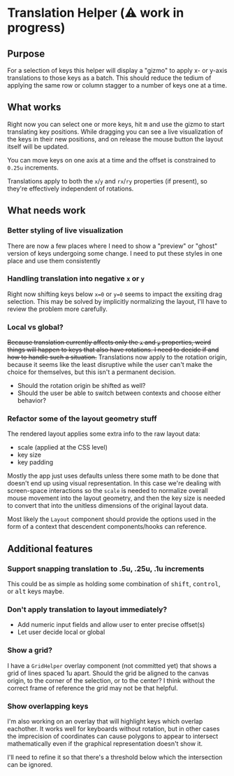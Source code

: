 # Translation Helper (⚠️ work in progress)

## Purpose

For a selection of keys this helper will display a "gizmo" to apply x- or y-axis
translations to those keys as a batch. This should reduce the tedium of applying
the same row or column stagger to a number of keys one at a time.

## What works

Right now you can select one or more keys, hit <kbd>m</kbd> and use the gizmo to
start translating key positions. While dragging you can see a live visualization
of the keys in their new positions, and on release the mouse button the layout
itself will be updated.

You can move keys on one axis at a time and the offset is constrained to `0.25u`
increments.

Translations apply to both the `x`/`y` and `rx`/`ry` properties (if present), so
they're effectively independent of rotations.

## What needs work

### Better styling of live visualization

There are now a few places where I need to show a "preview" or "ghost" version
of keys undergoing some change. I need to put these styles in one place and use
them consistently

### Handling translation into negative `x` or `y`

Right now shifting keys below `x=0` or `y=0` seems to impact the exsiting drag
selection. This may be solved by implicitly normalizing the layout, I'll have to
review the problem more carefully.

### Local vs global?

~~Because translation currently affects only the `x` and `y` properties, weird
things will happen to keys that also have rotations. I need to decide if and how
to handle such a situation.~~ Translations now apply to the rotation origin,
because it seems like the least disruptive while the user can't make the choice
for themselves, but this isn't a permanent decision.

- Should the rotation origin be shifted as well?
- Should the user be able to switch between contexts and choose either behavior?

### Refactor some of the layout geometry stuff

The rendered layout applies some extra info to the raw layout data:

- scale (applied at the CSS level)
- key size
- key padding

Mostly the app just uses defaults unless there some math to be done that doesn't
end up using visual representation. In this case we're dealing with screen-space
interactions so the `scale` is needed to normalize overall mouse movement into
the layout geometry, and then the key size is needed to convert that into the
unitless dimensions of the original layout data.

Most likely the `Layout` component should provide the options used in the form
of a context that descendent components/hooks can reference.

## Additional features

### Support snapping translation to .5u, .25u, .1u increments

This could be as simple as holding some combination of <kbd>shift</kbd>,
<kbd>control</kbd>, or <kbd>alt</kbd> keys maybe.

### Don't apply translation to layout immediately?

- Add numeric input fields and allow user to enter precise offset(s)
- Let user decide local or global

### Show a grid?

I have a `GridHelper` overlay component (not committed yet) that shows a grid
of lines spaced 1u apart. Should the grid be aligned to the canvas origin, to
the corner of the selection, or to the center? I think without the correct frame
of reference the grid may not be that helpful.

### Show overlapping keys

I'm also working on an overlay that will highlight keys which overlap eachother.
It works well for keyboards without rotation, but in other cases the imprecision
of coordinates can cause polygons to appear to intersect mathematically even if
the graphical representation doesn't show it.

I'll need to refine it so that there's a threshold below which the intersection
can be ignored.
